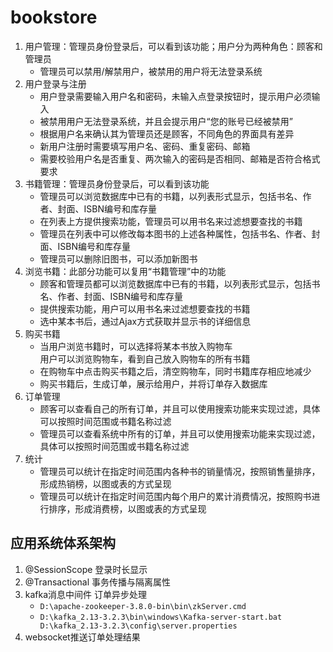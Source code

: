 # bookstore

1. 用户管理：管理员身份登录后，可以看到该功能；用户分为两种角色：顾客和管理员 								
   - 管理员可以禁用/解禁用户，被禁用的用户将无法登录系统								
2. 用户登录与注册 								
   - 用户登录需要输入用户名和密码，未输入点登录按钮时，提示用户必须输入								
   - 被禁用用户无法登录系统，并且会提示用户“您的账号已经被禁用”								
   - 根据用户名来确认其为管理员还是顾客，不同角色的界面具有差异								
   - 新用户注册时需要填写用户名、密码、重复密码、邮箱								
   - 需要校验用户名是否重复、两次输入的密码是否相同、邮箱是否符合格式要求								
3. 书籍管理：管理员身份登录后，可以看到该功能								
   - 管理员可以浏览数据库中已有的书籍，以列表形式显示，包括书名、作者、封面、ISBN编号和库存量								
   - 在列表上方提供搜索功能，管理员可以用书名来过滤想要查找的书籍								
   - 管理员在列表中可以修改每本图书的上述各种属性，包括书名、作者、封面、ISBN编号和库存量								
   - 管理员可以删除旧图书，可以添加新图书								
4. 浏览书籍：此部分功能可以复用“书籍管理”中的功能								
   - 顾客和管理员都可以浏览数据库中已有的书籍，以列表形式显示，包括书名、作者、封面、ISBN编号和库存量								
   - 提供搜索功能，用户可以用书名来过滤想要查找的书籍								
   - 选中某本书后，通过Ajax方式获取并显示书的详细信息								
5. 购买书籍								
   - 当用户浏览书籍时，可以选择将某本书放入购物车								
用户可以浏览购物车，看到自己放入购物车的所有书籍								
   - 在购物车中点击购买书籍之后，清空购物车，同时书籍库存相应地减少								
   - 购买书籍后，生成订单，展示给用户，并将订单存入数据库								
6. 订单管理								
   - 顾客可以查看自己的所有订单，并且可以使用搜索功能来实现过滤，具体可以按照时间范围或书籍名称过滤								
   - 管理员可以查看系统中所有的订单，并且可以使用搜索功能来实现过滤，具体可以按照时间范围或书籍名称过滤								
7. 统计								
   - 管理员可以统计在指定时间范围内各种书的销量情况，按照销售量排序，形成热销榜，以图或表的方式呈现								
   - 管理员可以统计在指定时间范围内每个用户的累计消费情况，按照购书进行排序，形成消费榜，以图或表的方式呈现								

## 应用系统体系架构
1. @SessionScope 登录时长显示
2. @Transactional 事务传播与隔离属性
3. kafka消息中间件 订单异步处理
   - `D:\apache-zookeeper-3.8.0-bin\bin\zkServer.cmd`
   - `D:\kafka_2.13-3.2.3\bin\windows\Kafka-server-start.bat D:\kafka_2.13-3.2.3\config\server.properties`
4. websocket推送订单处理结果
